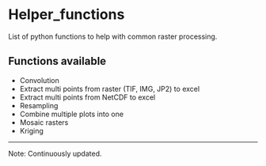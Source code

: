 # Helper_functions
List of python functions to help with common raster processing.

## Functions available

- Convolution
- Extract multi points from raster (TIF, IMG, JP2) to excel
- Extract multi points from NetCDF to excel
- Resampling
- Combine multiple plots into one
- Mosaic rasters
- Kriging

-------
Note: Continuously updated.
